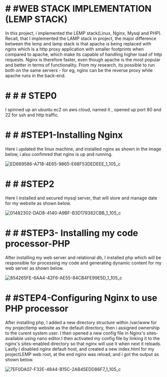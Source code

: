 # # #WEB STACK IMPLEMENTATION (LEMP STACK)
In this project, i implemented the LEMP stack(Linux, Nginx, Mysql and PHP). Recall, that I implemented the LAMP stack in project, the major difference between the lemp and lamp stack is that apache is being replaced with nginx which is a http proxy application with smaller footprints when compared to apache, which make its capable of handling higher load of http requests. Nginx is therefore faster, even though apache is the most popular and better in terms of functionality. From my research, its possible to run both on the same servers - for eg, nginx can be the reverse proxy while apache runs in the back-end.


# # # # STEP0

I spinned up an ubuntu ec2 on aws cloud, named it , opened up port 80 and 22 for ssh and http traffic.

# # # #STEP1-Installing Nginx

Here i updated the linux machine, and installed nginx as shown in the image below, i also confimred that nginx is up and running.

![ED669586-A718-4E65-9865-E68F53DEDEEE_1_105_c](https://user-images.githubusercontent.com/80499748/113030260-44055000-9142-11eb-9a23-a4ff2d67d71d.jpeg)

# # # #STEP2
Here I installed and secured mysql server, that will store and manage date for my website as shown below.

![01482302-DAD8-4140-A9BF-B3D179382CBB_1_105_c](https://user-images.githubusercontent.com/80499748/113030632-ac543180-9142-11eb-80f6-0d672067879a.jpeg)

# # # #STEP3- Installing my code processor-PHP
After installing my web server and relational db, I installed php which will be responsible for processing my code and generating dynamic content for my web server as shown below.

![854265FE-6AA4-42F6-AE55-84CB4FE99E5D_1_105_c](https://user-images.githubusercontent.com/80499748/113030989-048b3380-9143-11eb-83bc-9e5e69b552e2.jpeg)


 # # #STEP4-Configuring Nginx to use PHP processor
 
 After installing php, I added a new directory structure within /var/www for my projectlemp website as the default directory, then i assigned ownership to the curent system user. I then opened a new config file in Nginx's sites-available using nano editor.I then activated my config file by linking it to the nginx's sites-enabled directory so that nginx will use it when next it reloads. Lastly I disabled nginx default host, and created a new index.html for my projectLEMP web root, at the end nginx was reload, and i got the output  as shown below.
 
 ![7EF0DA07-F32E-4844-B15C-2AB45EDD86F7_1_105_c](https://user-images.githubusercontent.com/80499748/113034890-76657c00-9147-11eb-858f-30a5e27091c7.jpeg)
